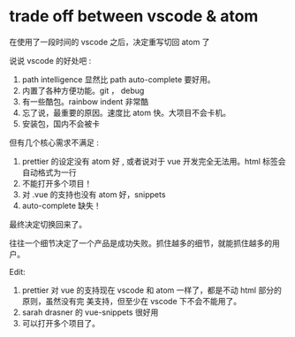 # trade off between vscode & atom

在使用了一段时间的 vscode 之后，决定重写切回 atom 了

说说 vscode 的好处吧 :

1. path intelligence 显然比 path auto-complete 要好用。
2. 内置了各种方便功能。git ， debug
3. 有一些酷包。rainbow indent 非常酷
4. 忘了说，最重要的原因。速度比 atom 快。大项目不会卡机。
5. 安装包，国内不会被卡

但有几个核心需求不满足 :

1. prettier 的设定没有 atom 好 , 或者说对于 vue 开发完全无法用。html 标签会自动格式为一行
2. 不能打开多个项目！
3. 对 .vue 的支持也没有 atom 好，snippets
4. auto-complete 缺失！

最终决定切换回来了。

往往一个细节决定了一个产品是成功失败。抓住越多的细节，就能抓住越多的用户。

Edit:

1. prettier 对 vue 的支持现在 vscode 和 atom 一样了，都是不动 html 部分的原则，虽然没有完
   美支持，但至少在 vscode 下不会不能用了。
2. sarah drasner 的 vue-snippets 很好用
3. 可以打开多个项目了。
